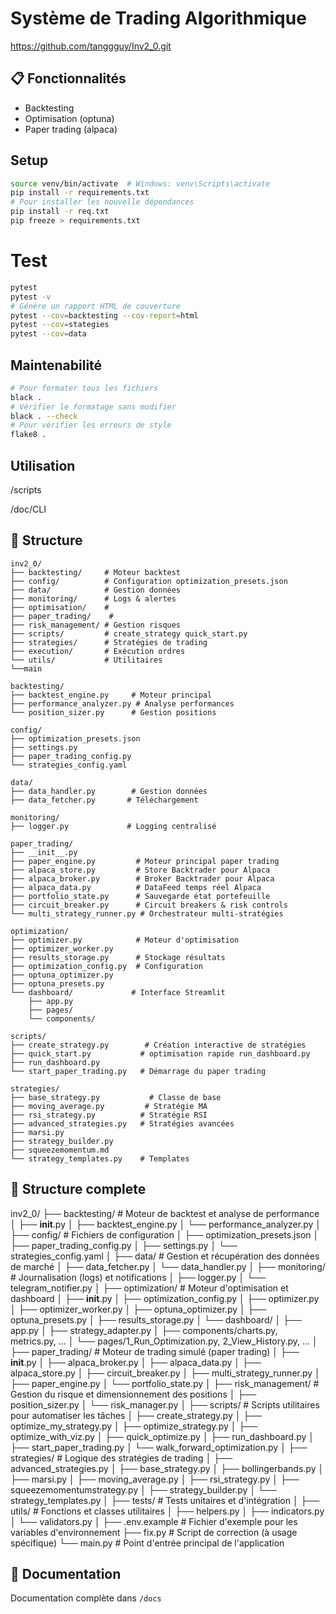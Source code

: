 # Système de Trading Algorithmique
https://github.com/tanggguy/Inv2_0.git

## 📋 Fonctionnalités

- Backtesting 
- Optimisation (optuna)
- Paper trading (alpaca)



## Setup
```bash
source venv/bin/activate  # Windows: venv\Scripts\activate
pip install -r requirements.txt
# Pour installer les nouvelle dépendances
pip install -r req.txt
pip freeze > requirements.txt
```
# Test
```bash
pytest
pytest -v
# Génère un rapport HTML de couverture
pytest --cov=backtesting --cov-report=html
pytest --cov=stategies
pytest --cov=data
```

## Maintenabilité
```bash
# Pour formater tous les fichiers
black .
# Vérifier le formatage sans modifier
black . --check
# Pour vérifier les erreurs de style
flake8 .
```
## Utilisation

/scripts

/doc/CLI

## 📁 Structure
```
inv2_0/
├── backtesting/     # Moteur backtest
├── config/          # Configuration optimization_presets.json
├── data/            # Gestion données
├── monitoring/      # Logs & alertes
├── optimisation/    # 
├── paper_trading/    # 
├── risk_management/ # Gestion risques
├── scripts/         # create_strategy quick_start.py 
├── strategies/      # Stratégies de trading
├── execution/       # Exécution ordres
└── utils/           # Utilitaires
└──main
```

```
backtesting/
├── backtest_engine.py     # Moteur principal
├── performance_analyzer.py # Analyse performances
└── position_sizer.py      # Gestion positions
```

```
config/
├── optimization_presets.json     
├── settings.py
├── paper_trading_config.py
└── strategies_config.yaml     
```

```
data/
├── data_handler.py        # Gestion données
├── data_fetcher.py       # Téléchargement
```

```
monitoring/
├── logger.py             # Logging centralisé
```

```
paper_trading/             
├── __init__.py
├── paper_engine.py         # Moteur principal paper trading
├── alpaca_store.py         # Store Backtrader pour Alpaca
├── alpaca_broker.py        # Broker Backtrader pour Alpaca
├── alpaca_data.py          # DataFeed temps réel Alpaca
├── portfolio_state.py      # Sauvegarde état portefeuille
├── circuit_breaker.py      # Circuit breakers & risk controls
└── multi_strategy_runner.py # Orchestrateur multi-stratégies
```

```
optimization/
├── optimizer.py            # Moteur d'optimisation
├── optimizer_worker.py
├── results_storage.py      # Stockage résultats
├── optimization_config.py  # Configuration
├── optuna_optimizer.py  
├── optuna_presets.py
└── dashboard/             # Interface Streamlit
    ├── app.py
    ├── pages/
    └── components/
```

```
scripts/
├── create_strategy.py        # Création interactive de stratégies
├── quick_start.py           # optimisation rapide run_dashboard.py
├── run_dashboard.py
└── start_paper_trading.py   # Démarrage du paper trading
```

```
strategies/
├── base_strategy.py           # Classe de base
├── moving_average.py         # Stratégie MA
├── rsi_strategy.py          # Stratégie RSI
├── advanced_strategies.py   # Stratégies avancées
├── marsi.py
├── strategy_builder.py
├── squeezemomentum.md
└── strategy_templates.py    # Templates
```

## 📁 Structure complete

inv2_0/
├── backtesting/          # Moteur de backtest et analyse de performance
│   ├── __init__.py
│   ├── backtest_engine.py
│   └── performance_analyzer.py
│
├── config/               # Fichiers de configuration
│   ├── optimization_presets.json
│   ├── paper_trading_config.py
│   ├── settings.py
│   └── strategies_config.yaml
│
├── data/                 # Gestion et récupération des données de marché
│   ├── data_fetcher.py
│   └── data_handler.py
│
├── monitoring/           # Journalisation (logs) et notifications
│   ├── logger.py
│   └── telegram_notifier.py
│
├── optimization/         # Moteur d'optimisation et dashboard
│   ├── __init__.py
│   ├── optimization_config.py
│   ├── optimizer.py
│   ├── optimizer_worker.py
│   ├── optuna_optimizer.py
│   ├── optuna_presets.py
│   ├── results_storage.py
│   └── dashboard/
│       ├── app.py
│       ├── strategy_adapter.py
│       ├── components/charts.py, metrics.py, ...
│       └── pages/1_Run_Optimization.py, 2_View_History.py, ...
│
├── paper_trading/        # Moteur de trading simulé (paper trading)
│   ├── __init__.py
│   ├── alpaca_broker.py
│   ├── alpaca_data.py
│   ├── alpaca_store.py
│   ├── circuit_breaker.py
│   ├── multi_strategy_runner.py
│   ├── paper_engine.py
│   └── portfolio_state.py
│
├── risk_management/      # Gestion du risque et dimensionnement des positions
│   ├── position_sizer.py
│   └── risk_manager.py
│
├── scripts/              # Scripts utilitaires pour automatiser les tâches
│   ├── create_strategy.py
│   ├── optimize_my_strategy.py
│   ├── optimize_strategy.py
│   ├── optimize_with_viz.py
│   ├── quick_optimize.py
│   ├── run_dashboard.py
│   ├── start_paper_trading.py
│   └── walk_forward_optimization.py
│
├── strategies/           # Logique des stratégies de trading
│   ├── advanced_strategies.py
│   ├── base_strategy.py
│   ├── bollingerbands.py
│   ├── marsi.py
│   ├── moving_average.py
│   ├── rsi_strategy.py
│   ├── squeezemomentumstrategy.py
│   ├── strategy_builder.py
│   └── strategy_templates.py
│
├── tests/                # Tests unitaires et d'intégration
│
├── utils/                # Fonctions et classes utilitaires
│   ├── helpers.py
│   ├── indicators.py
│   └── validators.py
│
├── .env.example          # Fichier d'exemple pour les variables d'environnement
├── fix.py                # Script de correction (à usage spécifique)
└── main.py               # Point d'entrée principal de l'application


## 📝 Documentation

Documentation complète dans `/docs` 




